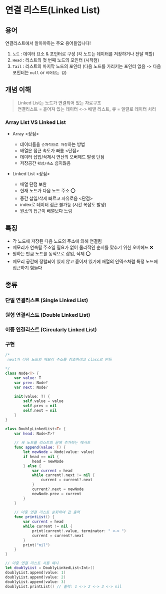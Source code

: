 # 연결 리스트(Linked List)

## 용어
연결리스트에서 알아야하는 주요 용어들입니다!

1. `노드`  : 데이터 요소 & 포인터로 구성 (각 노드는 데이터를 저장하거나 전달 역할)
2. `Head` : 리스트의 첫 번째 노드의 포인터 (시작점) 
3. `Tail` : 리스트의 마지막 노드의 포인터  (다음 노드를 가리키는 포인터 없음  -> 다음 포인터는 `null` or `비어있는 값`) 

## 개념 이해
> Linked List는 노드가 연결되어 있는 자료구조 <br>
> 연결리스트 = 흩어져 있는 데이터 <-> 배열 리스트, 큐 = 일렬로 데이터 처리

### Array List VS Linked List

* Array
  <장점>
  - 데이터들을 `순차적으로 저장`하는 방법
  - 배열은 접근 속도가 빠름
  <단점>
  - 데이터 삽입/삭제시 연산의 오버헤드 발생 단점
  - 저장공간 `확장/축소` 쉽지않음

* Linked List
  <장점>
  - 배열 단점 보완
  - 현재 노드가 다음 노드 주소 ⭕️
  - 중간 삽입/삭제 빠르고 자유로움
  <단점>
  - index로 데이터 접근 불가능 (시간 복잡도 발생)
  - 원소의 접근이 배열보다 느림

## 특징
- 각 노드에 저장된 다음 노드의 주소에 의해 연결됨
- 메모리가 연속될 주소일 필요가 없어 물리적인 순서를 맞추기 위한 오버헤드 ❌
- 원하는 만큼 노드를 동적으로 삽입, 삭제 ⭕️
- 메모리 공간에 정렬되어 있지 않고 흩어져 있기에 배열의 인덱스처럼 특정 노드에 접근하기 힘들다

## 종류

### 단일 연결리스트 (Single Linked List)
 
### 원형 연결리스트 (Double Linked List)

### 이중 연결리스트 (Circularly Linked List)


### 구현 

```swift
/*
 next가 다음 노드의 메모리 주소를 참조하려고 class로 만듬

*/
class Node<T> {
    var value: T
    var prev: Node?
    var next: Node?
    
    init(value: T) {
        self.value = value
        self.prev = nil
        self.next = nil
    }
}

class DoublyLinkedList<T> {
    var head: Node<T>?
    
    // 새 노드를 리스트의 끝에 추가하는 메서드
    func append(value: T) {
        let newNode = Node(value: value)
        if head == nil {
            head = newNode
        } else {
            var current = head
            while current?.next != nil {
                current = current?.next
            }
            current?.next = newNode
            newNode.prev = current
        }
    }
    
    // 이중 연결 리스트 순회하여 값 출력
    func printList() {
        var current = head
        while current != nil {
            print(current!.value, terminator: " <-> ")
            current = current?.next
        }
        print("nil")
    }
}

// 이중 연결 리스트 사용 예시
let doublyList = DoublyLinkedList<Int>()
doublyList.append(value: 1)
doublyList.append(value: 2)
doublyList.append(value: 3)
doublyList.printList() // 출력: 1 <-> 2 <-> 3 <-> nil

```

